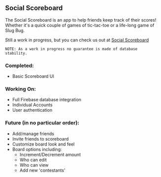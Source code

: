 ## Social Scoreboard
The Social Scoreboard is an app to help friends keep track of their scores! Whether it's a quick couple of games of tic-tac-toe or a life-long game of Slug Bug.

Still a work in progress, but you can check us out at [Social Scoreboard](https://social-scoreboard.firebaseapp.com)

 `NOTE: As a work in progress no guarantee is made of database stability.`

### Completed:
- Basic Scoreboard UI

### Working On:
- Full Firebase database integration
- Individual Accounts
- User authentication

### Future (in no particular order):
- Add/manage friends
- Invite friends to scoreboard
- Customize board look and feel
- Board options including:
  - Increment/Decrement amount
  - Who can edit
  - Who can view
  - Add new 'contestants'